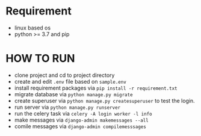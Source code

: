 # Requirement

* linux based os
* python >= 3.7 and pip

# HOW TO RUN
* clone project and cd to project directory
* create and edit `.env` file based on `sample.env`
* install requirement packages via `pip install -r requirement.txt`
* migrate database via `python manage.py migrate`
* create superuser via `python manage.py createsuperuser` to test the login.
* run server via `python manage.py runserver`
* run the celery task via `celery -A login worker -l info`
* make messages via `django-admin makemessages --all`
* comile messages via `django-admin compilemesssages`
 
